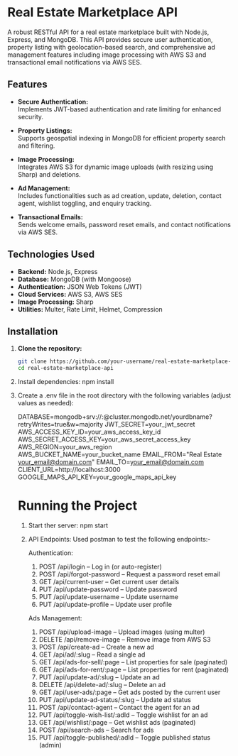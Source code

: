 # Real Estate Marketplace API

A robust RESTful API for a real estate marketplace built with Node.js, Express, and MongoDB. This API provides secure user authentication, property listing with geolocation-based search, and comprehensive ad management features including image processing with AWS S3 and transactional email notifications via AWS SES.

## Features

- **Secure Authentication:**  
  Implements JWT-based authentication and rate limiting for enhanced security.

- **Property Listings:**  
  Supports geospatial indexing in MongoDB for efficient property search and filtering.

- **Image Processing:**  
  Integrates AWS S3 for dynamic image uploads (with resizing using Sharp) and deletions.

- **Ad Management:**  
  Includes functionalities such as ad creation, update, deletion, contact agent, wishlist toggling, and enquiry tracking.

- **Transactional Emails:**  
  Sends welcome emails, password reset emails, and contact notifications via AWS SES.

## Technologies Used

- **Backend:** Node.js, Express
- **Database:** MongoDB (with Mongoose)
- **Authentication:** JSON Web Tokens (JWT)
- **Cloud Services:** AWS S3, AWS SES
- **Image Processing:** Sharp
- **Utilities:** Multer, Rate Limit, Helmet, Compression

## Installation

1. **Clone the repository:**
   ```bash
   git clone https://github.com/your-username/real-estate-marketplace-api.git
   cd real-estate-marketplace-api
2. Install dependencies:
   npm install

3. Create a .env file in the root directory with the following variables (adjust values as needed):

    DATABASE=mongodb+srv://<username>:<password>@cluster.mongodb.net/yourdbname?retryWrites=true&w=majority
    JWT_SECRET=your_jwt_secret
    AWS_ACCESS_KEY_ID=your_aws_access_key_id
    AWS_SECRET_ACCESS_KEY=your_aws_secret_access_key
    AWS_REGION=your_aws_region
    AWS_BUCKET_NAME=your_bucket_name
    EMAIL_FROM="Real Estate <your_email@domain.com>"
    EMAIL_TO=your_email@domain.com
    CLIENT_URL=http://localhost:3000
    GOOGLE_MAPS_API_KEY=your_google_maps_api_key

   # Running the Project

   1. Start ther server:
      npm start

   2. API Endpoints:
      Used postman to test the following endpoints:-

      Authentication:

      1. POST /api/login – Log in (or auto-register)
      2. POST /api/forgot-password – Request a password reset email
      3. GET /api/current-user – Get current user details
      4. PUT /api/update-password – Update password
      5. PUT /api/update-username – Update username
      6. PUT /api/update-profile – Update user profile


      Ads Management:
      
      1. POST /api/upload-image – Upload images (using multer)
      2. DELETE /api/remove-image – Remove image from AWS S3
      3. POST /api/create-ad – Create a new ad
      4. GET /api/ad/:slug – Read a single ad
      5. GET /api/ads-for-sell/:page – List properties for sale (paginated)
      6. GET /api/ads-for-rent/:page – List properties for rent (paginated)
      7. PUT /api/update-ad/:slug – Update an ad
      8. DELETE /api/delete-ad/:slug – Delete an ad
      9. GET /api/user-ads/:page – Get ads posted by the current user
      10. PUT /api/update-ad-status/:slug – Update ad status
      11. POST /api/contact-agent – Contact the agent for an ad
      12. PUT /api/toggle-wish-list/:adId – Toggle wishlist for an ad
      13. GET /api/wishlist/:page – Get wishlist ads (paginated)
      14. POST /api/search-ads – Search for ads
      15. PUT /api/toggle-published/:adId – Toggle published status (admin)
